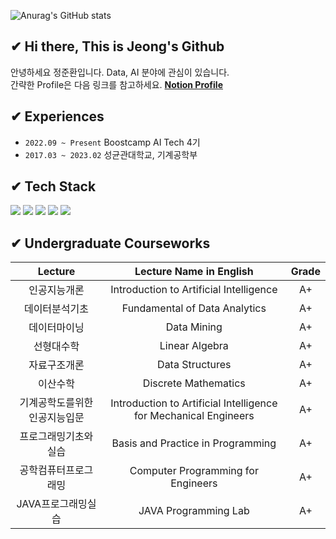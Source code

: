 ![Anurag's GitHub stats](https://github-readme-stats.vercel.app/api?username=Jeong-Junhwan&show_icons=true&theme=transparent)

## ✔ Hi there, This is Jeong's Github
안녕하세요 정준환입니다. Data, AI 분야에 관심이 있습니다. \
간략한 Profile은 다음 링크를 참고하세요. **[Notion Profile](https://working-vole-c9a.notion.site/7920c58a76f24160b374ac10e26a630f)**

## ✔ Experiences
- `2022.09 ~ Present` Boostcamp AI Tech 4기
- `2017.03 ~ 2023.02` 성균관대학교, 기계공학부

## ✔ Tech Stack
<img src="https://img.shields.io/badge/Python-3776AB?style=flat&logo=Python&logoColor=white"/> <img src="https://img.shields.io/badge/PyTorch-EE4C2C?style=flat&logo=Pytorch&logoColor=white"/> <img src="https://img.shields.io/badge/Java-FF7800?style=flat&logo=Java&logoColor=white"/> <img src="https://img.shields.io/badge/-A8B9CC?style=flat&logo=C&logoColor=white"/> <img src="https://img.shields.io/badge/Google Cloud Platform-4285F4?style=flat&logo=GoogleCloud&logoColor=white"/>

## ✔ Undergraduate Courseworks

|          **Lecture**         |                    **Lecture Name in English**                   | **Grade** |
|:----------------------------:|:----------------------------------------------------------------:|:---------:|
|         인공지능개론         |              Introduction to Artificial Intelligence             |     A+    |
|        데이터분석기초        |                   Fundamental of Data Analytics                  |     A+    |
|         데이터마이닝         |                            Data Mining                           |     A+    |
|          선형대수학          |                          Linear Algebra                          |     A+    |
|         자료구조개론         |                          Data Structures                         |     A+    |
|           이산수학           |                       Discrete Mathematics                       |     A+    |
| 기계공학도를위한인공지능입문 | Introduction to Artificial Intelligence for Mechanical Engineers |     A+    |
|     프로그래밍기초와실습     |                 Basis and Practice in Programming                |     A+    |
|     공학컴퓨터프로그래밍     |                Computer Programming for Engineers                |     A+    |
|      JAVA프로그래밍실습      |                       JAVA Programming Lab                       |     A+    |
